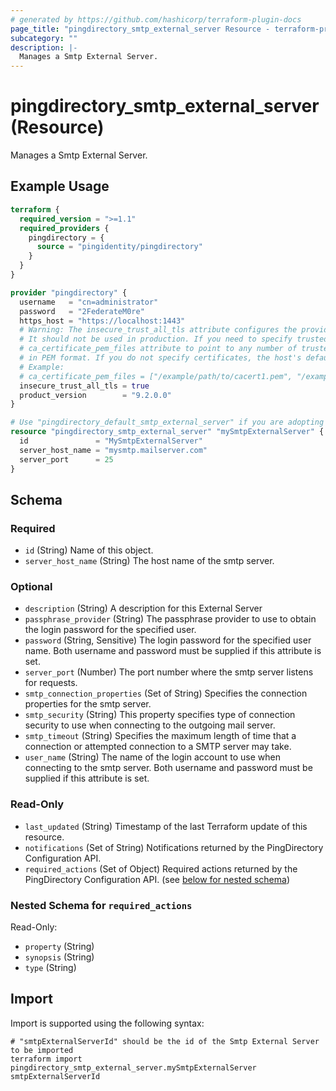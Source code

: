 ```yaml
---
# generated by https://github.com/hashicorp/terraform-plugin-docs
page_title: "pingdirectory_smtp_external_server Resource - terraform-provider-pingdirectory"
subcategory: ""
description: |-
  Manages a Smtp External Server.
---
```


# pingdirectory_smtp_external_server (Resource)

Manages a Smtp External Server.

## Example Usage

```terraform
terraform {
  required_version = ">=1.1"
  required_providers {
    pingdirectory = {
      source = "pingidentity/pingdirectory"
    }
  }
}

provider "pingdirectory" {
  username   = "cn=administrator"
  password   = "2FederateM0re"
  https_host = "https://localhost:1443"
  # Warning: The insecure_trust_all_tls attribute configures the provider to trust any certificate presented by the PingDirectory server.
  # It should not be used in production. If you need to specify trusted CA certificates, use the
  # ca_certificate_pem_files attribute to point to any number of trusted CA certificate files
  # in PEM format. If you do not specify certificates, the host's default root CA set will be used.
  # Example:
  # ca_certificate_pem_files = ["/example/path/to/cacert1.pem", "/example/path/to/cacert2.pem"]
  insecure_trust_all_tls = true
  product_version        = "9.2.0.0"
}

# Use "pingdirectory_default_smtp_external_server" if you are adopting existing configuration from the PingDirectory server into Terraform
resource "pingdirectory_smtp_external_server" "mySmtpExternalServer" {
  id               = "MySmtpExternalServer"
  server_host_name = "mysmtp.mailserver.com"
  server_port      = 25
}
```

<!-- schema generated by tfplugindocs -->
## Schema

### Required

- `id` (String) Name of this object.
- `server_host_name` (String) The host name of the smtp server.

### Optional

- `description` (String) A description for this External Server
- `passphrase_provider` (String) The passphrase provider to use to obtain the login password for the specified user.
- `password` (String, Sensitive) The login password for the specified user name. Both username and password must be supplied if this attribute is set.
- `server_port` (Number) The port number where the smtp server listens for requests.
- `smtp_connection_properties` (Set of String) Specifies the connection properties for the smtp server.
- `smtp_security` (String) This property specifies type of connection security to use when connecting to the outgoing mail server.
- `smtp_timeout` (String) Specifies the maximum length of time that a connection or attempted connection to a SMTP server may take.
- `user_name` (String) The name of the login account to use when connecting to the smtp server. Both username and password must be supplied if this attribute is set.

### Read-Only

- `last_updated` (String) Timestamp of the last Terraform update of this resource.
- `notifications` (Set of String) Notifications returned by the PingDirectory Configuration API.
- `required_actions` (Set of Object) Required actions returned by the PingDirectory Configuration API. (see [below for nested schema](#nestedatt--required_actions))

<a id="nestedatt--required_actions"></a>
### Nested Schema for `required_actions`

Read-Only:

- `property` (String)
- `synopsis` (String)
- `type` (String)

## Import

Import is supported using the following syntax:

```shell
# "smtpExternalServerId" should be the id of the Smtp External Server to be imported
terraform import pingdirectory_smtp_external_server.mySmtpExternalServer smtpExternalServerId
```

